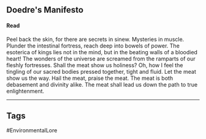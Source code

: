 ## Doedre's Manifesto
#### Read
Peel back the skin, for there are secrets in sinew. Mysteries in muscle. Plunder the intestinal fortress, reach deep into bowels of power. The esoterica of kings lies not in the mind, but in the beating walls of a bloodied heart! The wonders of the universe are screamed from the ramparts of our fleshly fortresses. Shall the meat show us holiness? Oh, how I feel the tingling of our sacred bodies pressed together, tight and fluid. Let the meat show us the way. Hail the meat, praise the meat. The meat is both debasement and divinity alike. The meat shall lead us down the path to true enlightenment.

---
## Tags
#EnvironmentalLore